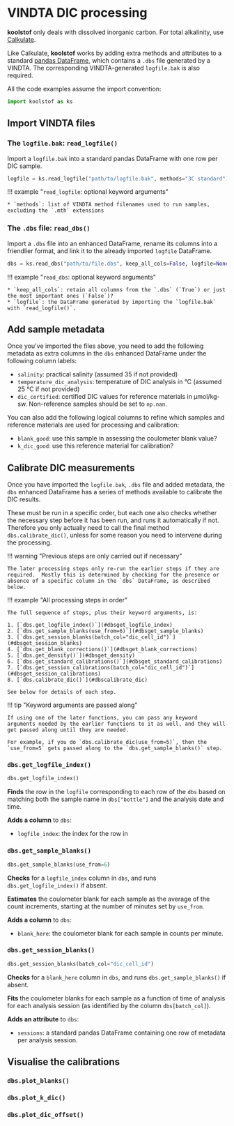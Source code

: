 # **VINDTA DIC processing**

**koolstof** only deals with dissolved inorganic carbon.  For total alkalinity, use [Calkulate](https://calkulate.readthedocs.io/).

Like Calkulate, **koolstof** works by adding extra methods and attributes to a standard [pandas DataFrame](https://pandas.pydata.org/pandas-docs/stable/reference/api/pandas.DataFrame.html), which contains a `.dbs` file generated by a VINDTA.  The corresponding VINDTA-generated `logfile.bak` is also required.

All the code examples assume the import convention:

```python
import koolstof as ks
```

## **Import VINDTA files**

### **The `logfile.bak`: `read_logfile()`**

Import a `logfile.bak` into a standard pandas DataFrame with one row per DIC sample.

```python
logfile = ks.read_logfile("path/to/logfile.bak", methods="3C standard")
```

!!! example "`read_logfile`: optional keyword arguments"

    * `methods`: list of VINDTA method filenames used to run samples, excluding the `.mth` extensions

### **The `.dbs` file: `read_dbs()`**

Import a `.dbs` file into an enhanced DataFrame, rename its columns into a friendlier format, and link it to the already imported `logfile` DataFrame.

```python
dbs = ks.read_dbs("path/to/file.dbs", keep_all_cols=False, logfile=None)
```

!!! example "`read_dbs`: optional keyword arguments"

    * `keep_all_cols`: retain all columns from the `.dbs` (`True`) or just the most important ones (`False`)?
    * `logfile`: the DataFrame generated by importing the `logfile.bak` with `read_logfile()`.

## **Add sample metadata**

Once you've imported the files above, you need to add the following metadata as extra columns in the `dbs` enhanced DataFrame under the following column labels:

  * `salinity`: practical salinity (assumed 35 if not provided)
  * `temperature_dic_analysis`: temperature of DIC analysis in °C (assumed 25 °C if not provided)
  * `dic_certified`: certified DIC values for reference materials in μmol/kg-sw.  Non-reference samples should be set to `np.nan`.

You can also add the following logical columns to refine which samples and reference materials are used for processing and calibration:

  * `blank_good`: use this sample in assessing the coulometer blank value?
  * `k_dic_good`: use this reference material for calibration?

## **Calibrate DIC measurements**

Once you have imported the `logfile.bak`, `.dbs` file and added metadata, the `dbs` enhanced DataFrame has a series of methods available to calibrate the DIC results.

These must be run in a specific order, but each one also checks whether the necessary step before it has been run, and runs it automatically if not.  Therefore you only actually need to call the final method `dbs.calibrate_dic()`, unless for some reason you need to intervene during the processing.

!!! warning "Previous steps are only carried out if necessary"

    The later processing steps only re-run the earlier steps if they are required.  Mostly this is determined by checking for the presence or absence of a specific column in the `dbs` DataFrame, as described below.

!!! example "All processing steps in order"

    The full sequence of steps, plus their keyword arguments, is:

    1. [`dbs.get_logfile_index()`](#dbsget_logfile_index)
    2. [`dbs.get_sample_blanks(use_from=6)`](#dbsget_sample_blanks)
    3. [`dbs.get_session_blanks(batch_col="dic_cell_id")`](#dbsget_session_blanks)
    4. [`dbs.get_blank_corrections()`](#dbsget_blank_corrections)
    5. [`dbs.get_density()`](#dbsget_density)
    6. [`dbs.get_standard_calibrations()`](#dbsget_standard_calibrations)
    7. [`dbs.get_session_calibrations(batch_col="dic_cell_id")`](#dbsget_session_calibrations)
    8. [`dbs.calibrate_dic()`](#dbscalibrate_dic)

    See below for details of each step.

!!! tip "Keyword arguments are passed along"

    If using one of the later functions, you can pass any keyword arguments needed by the earlier functions to it as well, and they will get passed along until they are needed.

    For example, if you do `dbs.calibrate_dic(use_from=5)`, then the `use_from=5` gets passed along to the `dbs.get_sample_blanks()` step.

### **`dbs.get_logfile_index()`**

```python
dbs.get_logfile_index()
```

**Finds** the row in the `logfile` corresponding to each row of the `dbs` based on matching both the sample name in `dbs["bottle"]` and the analysis date and time.

**Adds a column** to `dbs`:

  * `logfile_index`: the index for the row in 

### **`dbs.get_sample_blanks()`**

```python
dbs.get_sample_blanks(use_from=6)
```

**Checks** for a `logfile_index` column in `dbs`, and runs `dbs.get_logfile_index()` if absent.

**Estimates** the coulometer blank for each sample as the average of the count increments, starting at the number of minutes set by `use_from`.

**Adds a column** to `dbs`:

  * `blank_here`: the coulometer blank for each sample in counts per minute.

### **`dbs.get_session_blanks()`**

```python
dbs.get_session_blanks(batch_col="dic_cell_id")
```

**Checks** for a `blank_here` column in `dbs`, and runs `dbs.get_sample_blanks()` if absent.

**Fits** the coulometer blanks for each sample as a function of time of analysis for each analysis session (as identified by the column `dbs[batch_col]`).

**Adds an attribute** to `dbs`:

  * `sessions`: a standard pandas DataFrame containing one row of metadata per analysis session.

## **Visualise the calibrations**

### **`dbs.plot_blanks()`**

### **`dbs.plot_k_dic()`**

### **`dbs.plot_dic_offset()`**
